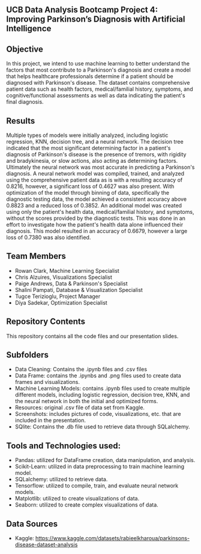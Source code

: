 ## UCB Data Analysis Bootcamp Project 4: Improving Parkinson’s Diagnosis with Artificial Intelligence 

## Objective
In this project, we intend to use machine learning to better understand the factors that most contribute to a Parkinson's diagnosis and create a model that helps healthcare professionals determine if a patient should be diagnosed with Parkinson's disease. The dataset contains comprehensive patient data such as health factors, medical/familial history, symptoms, and cognitive/functional assessments as well as data indicating the patient's final diagnosis. 

## Results
Multiple types of models were initially analyzed, including logistic regression, KNN, decision tree, and a neural network. The decision tree indicated that the most significant determining factor in a patient's diagnosis of Parkinson's disease is the presence of tremors, with rigidity and bradykinesia, or slow actions, also acting as determining factors. Ultimately the neural network was most accurate in predicting a Parkinson's diagnosis.
A neural network model was compiled, trained, and analyzed using the comprehensive patient data as is with a resulting accuracy of 0.8216, however, a significant loss of 0.4627 was also present. With optimization of the model through binning of data, specifically the diagnostic testing data, the model achieved a consistent accuracy above 0.8823 and a reduced loss of 0.3852. An additional model was created using only the patient's health data, medical/familial history, and symptoms, without the scores provided by the diagnostic tests. This was done in an effort to investigate how the patient's health data alone influenced their diagnosis. This model resulted in an accuracy of 0.6679, however a large loss of 0.7380 was also identified. 


## Team Members
- Rowan Clark, Machine Learning Specialist
- Chris Alzuires, Visualizations Specialist
- Paige Andrews, Data & Parkinson's Specialist
- Shalini Pampati, Database & Visualization Specialist
- Tugce Terizioglu, Project Manager
- Diya Sadekar, Optimization Specialist


## Repository Contents
This repository contains all the code files and our presentation slides.


## Subfolders
- Data Cleaning: Contains the .ipynb files and .csv files
- Data Frame: contains the .ipynbs and .png files used to create data frames and visualizations.
- Machine Learning Models: contains .ipynb files used to create multiple different models, including logistic regression, decision tree, KNN, and the neural network in both the initial and optimized forms.
- Resources: original .csv file of data set from Kaggle.
- Screenshots: includes pictures of code, visualizations, etc. that are included in the presentation.
- SQlite: Contains the .db file used to retrieve data through SQLalchemy.


## Tools and Technologies used:
- Pandas: utilized for DataFrame creation, data manipulation, and analysis.
- Scikit-Learn: utilized in data preprocessing to train machine learning model.
- SQLalchemy: utilized to retrieve data.
- Tensorflow: utilized to compile, train, and evaluate neural network models.
- Matplotlib: utilized to create visualizations of data.
- Seaborn: utilized to create complex visualizations of data. 

  
## Data Sources
- Kaggle: https://www.kaggle.com/datasets/rabieelkharoua/parkinsons-disease-dataset-analysis









